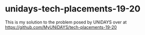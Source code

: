 # unidays-tech-placements-19-20
This is my solution to the problem posed by UNiDAYS over at https://github.com/MyUNiDAYS/tech-placements-19-20
